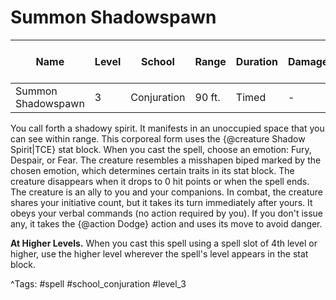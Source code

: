 # Summon Shadowspawn

| Name | Level | School | Range | Duration | Damage | Save DC & Type |
|------|-------|--------|-------|----------|--------|----------------|
| Summon Shadowspawn | 3 | Conjuration | 90 ft. | Timed | - | - |

You call forth a shadowy spirit. It manifests in an unoccupied space that you can see within range. This corporeal form uses the {@creature Shadow Spirit|TCE} stat block. When you cast the spell, choose an emotion: Fury, Despair, or Fear. The creature resembles a misshapen biped marked by the chosen emotion, which determines certain traits in its stat block. The creature disappears when it drops to 0 hit points or when the spell ends. The creature is an ally to you and your companions. In combat, the creature shares your initiative count, but it takes its turn immediately after yours. It obeys your verbal commands (no action required by you). If you don't issue any, it takes the {@action Dodge} action and uses its move to avoid danger.

**At Higher Levels.** When you cast this spell using a spell slot of 4th level or higher, use the higher level wherever the spell's level appears in the stat block.

^Tags: #spell #school_conjuration #level_3